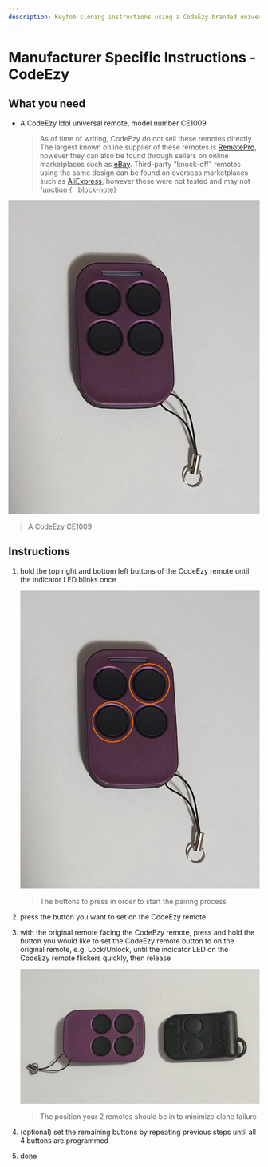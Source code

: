 ```yaml
---
description: Keyfob cloning instructions using a CodeEzy branded universal keyfob (Smartlock only)
---
```


# Manufacturer Specific Instructions - CodeEzy

## What you need
- A CodeEzy Idol universal remote, model number CE1009

    > As of time of writing, CodeEzy do not sell these remotes directly. The largest known online supplier of these remotes is [RemotePro](../../../Credits.md#wall-of-shame---information-gatekeepers-and-time-wasters), however they can also be found through sellers on online marketplaces such as [eBay](../../../Credits.md#collected-information-primarily-product-listing-images). Third-party "knock-off" remotes using the same design can be found on overseas marketplaces such as [AliExpress](../../../Credits.md#collected-information-primarily-product-listing-images), however these were not tested and may not function
    {: .block-note}

![CodeEzy Remote](./codeezy-remote.jpg)
> A CodeEzy CE1009

## Instructions

1. hold the top right and bottom left buttons of the CodeEzy remote until the indicator LED blinks once

    ![Pairing Buttons](./codeezy-remote-pair.jpg)

    > The buttons to press in order to start the pairing process

1. press the button you want to set on the CodeEzy remote
1. with the original remote facing the CodeEzy remote, press and hold the button you would like to set the CodeEzy remote button to on the original remote, e.g. Lock/Unlock, until the indicator LED on the CodeEzy remote flickers quickly, then release

    ![Pairing Position](./codeezy-pair-position.jpg)

    > The position your 2 remotes should be in to minimize clone failure

1. (optional) set the remaining buttons by repeating previous steps until all 4 buttons are programmed
1. done